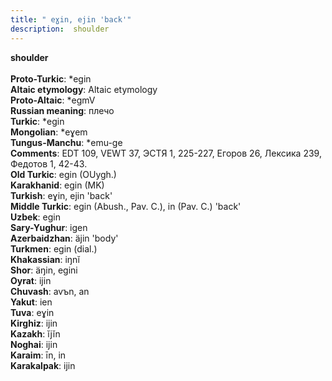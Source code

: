 ```yaml
---
title: " eɣin, ejin 'back'"
description:  shoulder
---
```

<strong> shoulder</strong><br><br>
<strong>Proto-Turkic</strong>:  *egin<br>
<strong>Altaic etymology</strong>:  Altaic etymology<br>
<strong> Proto-Altaic</strong>:  *egmV<br>
<strong>Russian meaning</strong>:  плечо<br>
<strong>Turkic</strong>:  *egin<br>
<strong>Mongolian</strong>:  *eɣem<br>
<strong>Tungus-Manchu</strong>:  *emu-ge<br>
<strong>Comments</strong>:  EDT 109, VEWT 37, ЭСТЯ 1, 225-227, Егоров 26, Лексика 239, Федотов 1, 42-43.<br>
<strong>Old Turkic</strong>:  egin (OUygh.)<br>
<strong>Karakhanid</strong>:  egin (MK)<br>
<strong>Turkish</strong>:  eɣin, ejin 'back'<br>
<strong>Middle Turkic</strong>:  egin (Abush., Pav. C.), in (Pav. C.) 'back'<br>
<strong>Uzbek</strong>:  egin<br>
<strong>Sary-Yughur</strong>:  igen<br>
<strong>Azerbaidzhan</strong>:  äjin 'body'<br>
<strong>Turkmen</strong>:  egin (dial.)<br>
<strong>Khakassian</strong>:  iŋnĭ<br>
<strong>Shor</strong>:  äŋin, egini<br>
<strong>Oyrat</strong>:  ijin<br>
<strong>Chuvash</strong>:  avъn, an<br>
<strong>Yakut</strong>:  ien<br>
<strong>Tuva</strong>:  eɣin<br>
<strong>Kirghiz</strong>:  ijin<br>
<strong>Kazakh</strong>:  ĭjĭn<br>
<strong>Noghai</strong>:  ijin<br>
<strong>Karaim</strong>:  īn, in<br>
<strong>Karakalpak</strong>:  ijin<br>


